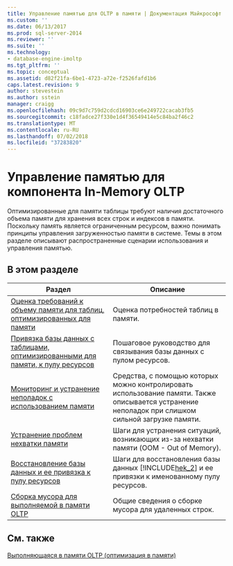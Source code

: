 ```yaml
---
title: Управление памятью для OLTP в памяти | Документация Майкрософт
ms.custom: ''
ms.date: 06/13/2017
ms.prod: sql-server-2014
ms.reviewer: ''
ms.suite: ''
ms.technology:
- database-engine-imoltp
ms.tgt_pltfrm: ''
ms.topic: conceptual
ms.assetid: d82f21fa-6be1-4723-a72e-f2526fafd1b6
caps.latest.revision: 9
author: stevestein
ms.author: sstein
manager: craigg
ms.openlocfilehash: 09c9d7c759d2cdcd16903ce6e249722cacab3fb5
ms.sourcegitcommit: c18fadce27f330e1d4f36549414e5c84ba2f46c2
ms.translationtype: MT
ms.contentlocale: ru-RU
ms.lasthandoff: 07/02/2018
ms.locfileid: "37283820"
---
```

# <a name="managing-memory-for-in-memory-oltp"></a>Управление памятью для компонента In-Memory OLTP
  Оптимизированные для памяти таблицы требуют наличия достаточного объема памяти для хранения всех строк и индексов в памяти. Поскольку память является ограниченным ресурсом, важно понимать принципы управления загруженностью памяти в системе. Темы в этом разделе описывают распространенные сценарии использования и управления памятью.  
  
## <a name="in-this-section"></a>В этом разделе  
  
|Раздел|Описание|  
|-------------|-----------------|  
|[Оценка требований к объему памяти для таблиц, оптимизированных для памяти](../relational-databases/in-memory-oltp/memory-optimized-tables.md)|Оценка потребностей таблиц в памяти.|  
|[Привязка базы данных с таблицами, оптимизированными для памяти, к пулу ресурсов](../relational-databases/in-memory-oltp/bind-a-database-with-memory-optimized-tables-to-a-resource-pool.md)|Пошаговое руководство для связывания базы данных с пулом ресурсов.|  
|[Мониторинг и устранение неполадок с использованием памяти](../relational-databases/in-memory-oltp/monitor-and-troubleshoot-memory-usage.md)|Средства, с помощью которых можно контролировать использование памяти. Также описывается устранение неполадок при слишком сильной загрузке памяти.|  
|[Устранение проблем нехватки памяти](../relational-databases/in-memory-oltp/resolve-out-of-memory-issues.md)|Шаги для устранения ситуаций, возникающих из-за нехватки памяти (OOM - Out of Memory).|  
|[Восстановление базы данных и ее привязка к пулу ресурсов](../relational-databases/in-memory-oltp/restore-a-database-and-bind-it-to-a-resource-pool.md)|Шаги для восстановления базы данных [!INCLUDE[hek_2](../includes/hek-2-md.md)] и ее привязки к именованному пулу ресурсов.|  
|[Сборка мусора для выполняемой в памяти OLTP](../relational-databases/in-memory-oltp/in-memory-oltp-garbage-collection.md)|Общие сведения о сборке мусора для удаленных строк.|  
  
## <a name="see-also"></a>См. также  
 [Выполняющаяся в памяти OLTP (оптимизация в памяти)](../relational-databases/in-memory-oltp/in-memory-oltp-in-memory-optimization.md)  
  
  
